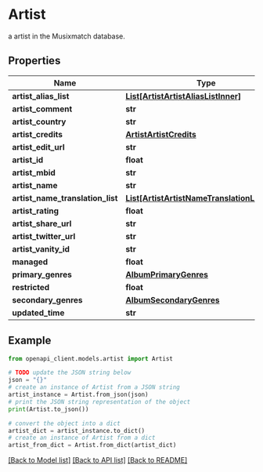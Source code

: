 # Artist

a artist in the Musixmatch database.

## Properties

Name | Type | Description | Notes
------------ | ------------- | ------------- | -------------
**artist_alias_list** | [**List[ArtistArtistAliasListInner]**](ArtistArtistAliasListInner.md) |  | [optional] 
**artist_comment** | **str** |  | [optional] 
**artist_country** | **str** |  | [optional] 
**artist_credits** | [**ArtistArtistCredits**](ArtistArtistCredits.md) |  | [optional] 
**artist_edit_url** | **str** |  | [optional] 
**artist_id** | **float** |  | [optional] 
**artist_mbid** | **str** |  | [optional] 
**artist_name** | **str** |  | [optional] 
**artist_name_translation_list** | [**List[ArtistArtistNameTranslationListInner]**](ArtistArtistNameTranslationListInner.md) |  | [optional] 
**artist_rating** | **float** |  | [optional] 
**artist_share_url** | **str** |  | [optional] 
**artist_twitter_url** | **str** |  | [optional] 
**artist_vanity_id** | **str** |  | [optional] 
**managed** | **float** |  | [optional] 
**primary_genres** | [**AlbumPrimaryGenres**](AlbumPrimaryGenres.md) |  | [optional] 
**restricted** | **float** |  | [optional] 
**secondary_genres** | [**AlbumSecondaryGenres**](AlbumSecondaryGenres.md) |  | [optional] 
**updated_time** | **str** |  | [optional] 

## Example

```python
from openapi_client.models.artist import Artist

# TODO update the JSON string below
json = "{}"
# create an instance of Artist from a JSON string
artist_instance = Artist.from_json(json)
# print the JSON string representation of the object
print(Artist.to_json())

# convert the object into a dict
artist_dict = artist_instance.to_dict()
# create an instance of Artist from a dict
artist_from_dict = Artist.from_dict(artist_dict)
```
[[Back to Model list]](../README.md#documentation-for-models) [[Back to API list]](../README.md#documentation-for-api-endpoints) [[Back to README]](../README.md)



